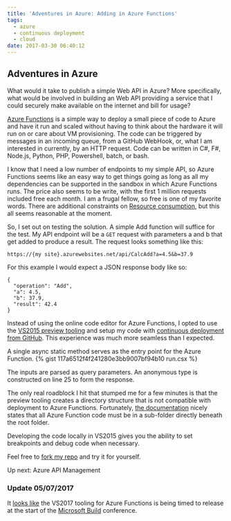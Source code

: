 ```yaml
---
title: 'Adventures in Azure: Adding in Azure Functions'
tags:
  - azure
  - continuous deployment
  - cloud
date: 2017-03-30 06:40:12
---
```


## Adventures in Azure

What would it take to publish a simple Web API in Azure? More specifically, what would be involved in building an Web API providing a service that I could securely make available on the internet and bill for usage?

[Azure Functions](https://docs.microsoft.com/en-us/azure/azure-functions/functions-overview) is a simple way to deploy a small piece of code to Azure and have it run and scaled without having to think about the hardware it will run on or care about VM provisioning.  The code can be triggered by messages in an incoming queue, from a GitHub WebHook, or, what I am interested in currently, by an HTTP request.  Code can be written in C#, F#, Node.js, Python, PHP, Powershell, batch, or bash.

I know that I need a low number of endpoints to my simple API, so Azure Functions seems like an easy way to get things going as long as all my dependencies can be supported in the sandbox in which Azure Functions runs.  The price also seems to be write, with the first 1 million requests included free each month.  I am a frugal fellow, so free is one of my favorite words.  There are additional constraints on [Resource consumption](https://azure.microsoft.com/en-us/pricing/details/functions/), but this all seems reasonable at the moment.

So, I set out on testing the solution.  A simple Add function will suffice for the test. My API endpoint will be a `GET` request with parameters a and b that get added to produce a result.  The request looks something like this:

```
https://{my site}.azurewebsites.net/api/CalcAdd?a=4.5&b=37.9
```

For this example I would expect a JSON response body like so:

```
{
  "operation": "Add",
  "a": 4.5,
  "b": 37.9,
  "result": 42.4
}
```

Instead of using the online code editor for Azure Functions, I opted to use the [VS2015 preview tooling](https://blogs.msdn.microsoft.com/webdev/2016/12/01/visual-studio-tools-for-azure-functions/) and setup my code with [continuous deployment from GitHub](https://docs.microsoft.com/en-us/azure/azure-functions/functions-continuous-deployment).  This experience was much more seamless than I expected.

A single async static method serves as the entry point for the Azure Function.
{% gist 117a6512f4f241280e3bb9007bf94b10 run.csx %}

The inputs are parsed as query parameters. An anonymous type is constructed on line 25 to form the response.

The only real roadblock I hit that stumped me for a few minutes is that the preview tooling creates a directory structure that is not compatible with deployment to Azure Functions.  Fortunately, [the documentation](https://docs.microsoft.com/en-us/azure/azure-functions/functions-reference#folder-structure) nicely states that all Azure Function code must be in a sub-folder directly beneath the root folder.

Developing the code locally in VS2015 gives you the ability to set breakpoints and debug code when necessary.

Feel free to [fork my repo](https://github.com/bbrandt/AzureAddFunction) and try it for yourself.

Up next: Azure API Management

### Update 05/07/2017

It [looks like](https://github.com/Azure/Azure-Functions/issues/201) the VS2017 tooling for Azure Functions is being timed to release at the start of the [Microsoft Build](https://build.microsoft.com/) conference.